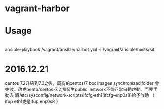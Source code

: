 # vagrant-harbor
Usage
========================

<br/>
ansible-playbook  /vagrant/ansible/harbot.yml  -i /vagrant/ansible/hosts/sit
<br/>

2016.12.21
====================
centos 7.2升級到7.3之後，既有的centos/7 box images synchronized folder 會失敗，改成bento/centos-7.2,擇發生public_network不能正常自動啟動，而要手動去 將/etc/sysconfig/network-scripts/ifcfg-eth1(ifcfg-enp0s8)給予啟動 （ ifup  eth1或是ifup  enp0s8 ）
